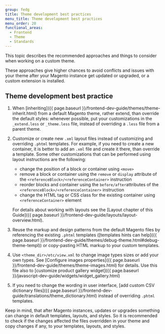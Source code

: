```yaml
---
group: fedg
title: Theme development best practices
menu_title: Theme development best practices
menu_order: 20
functional_areas:
  - Frontend
  - Theme
  - Standards
---
```


This topic describes the recommended approaches and things to consider when working on a custom theme.

These approaches give higher chances to avoid conflicts and issues with your theme after your Magento instance get updated or upgraded, or a custom extension is installed.

## Theme development best practice

1. When [inheriting]({{ page.baseurl }}/frontend-dev-guide/themes/theme-inherit.html) from a default Magento theme, rather extend, than override the default styles: whenever possible, put your customizations in the `_extend.less` or `_theme.less` file, instead of overriding a `.less` file from a parent theme. 
2. Customize or create new `.xml` layout files instead of customizing and overriding `.phtml` templates. For example, if you need to create a new container, it is better to add an `.xml` file and create it there, than override a template. 
Some other customizations that can be performed using layout instructions are the following:
 
   * change the position of a block or container using `<move>` 
   * remove a block or container using the `remove` or `display` attribute of the `<referenceBlock>/<referenceContainer>` instruction
   *  reorder blocks and container using the `before/after`attributes of the `<referenceBlock>/<referenceContainer>` instruction
   *  change the HTML tag or CSS class for the existing container using `<referenceContainer>` element
   
   For details about working with layouts see the [Layout chapter of this Guide]({{ page.baseurl }}/frontend-dev-guide/layouts/layout-overview.html).
		
4. Reuse the markup and design patterns from the default Magento files by referencing the existing `.phtml` templates ([templates hints can help]({{ page.baseurl }}/frontend-dev-guide/themes/debug-theme.html#debug-theme-templ)) or copy-pasting HTML markup to your custom templates.

5. Use `<theme_dir>/etc/view.xml` to change image types sizes or add your own types. See [Configure images properties]({{ page.baseurl }}/frontend-dev-guide/themes/theme-images.html) for details. Use this file also to [customize product gallery widget]({{ page.baseurl }}/javascript-dev-guide/widgets/widget_gallery.html)
6. If you need to change the wording in user interface, [add custom CSV dictionary files]({{ page.baseurl }}/frontend-dev-guide/translations/theme_dictionary.html) instead of overriding `.phtml` templates. 

Keep in mind, that after Magento instances, updates or upgrades something can change in default templates, layouts, and styles. So it is recommended to check if the changes affected the files overridden in your theme and copy changes if any, to your templates, layouts, and styles.

